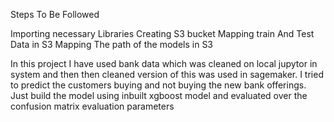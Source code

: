 Steps To Be Followed

Importing necessary Libraries
Creating S3 bucket
Mapping train And Test Data in S3
Mapping The path of the models in S3

In this project I have used bank data which was cleaned on local jupytor in system and then then cleaned version of this was used in sagemaker. 
I tried to predict the customers buying and not buying the new bank offerings. 
Just build the model using inbuilt xgboost model and evaluated over the confusion matrix evaluation parameters
